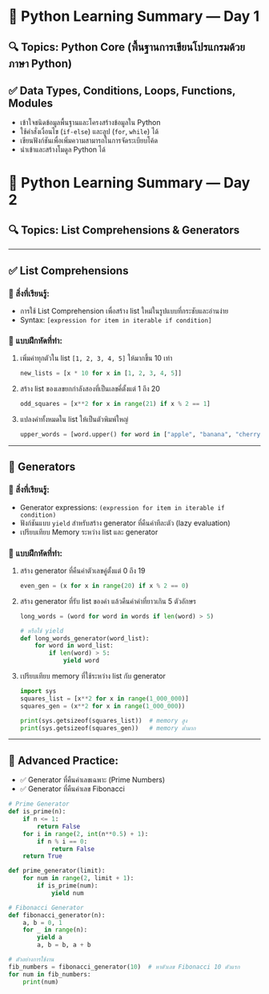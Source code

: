 # 🚀 Python Learning Summary — Day 1 
## 🔍 Topics: Python Core (พื้นฐานการเขียนโปรแกรมด้วยภาษา Python)

## ✅ Data Types, Conditions, Loops, Functions, Modules
- เข้าใจชนิดข้อมูลพื้นฐานและโครงสร้างข้อมูลใน Python
- ใช้คำสั่งเงื่อนไข (`if-else`) และลูป (`for`, `while`) ได้
- เขียนฟังก์ชันเพื่อเพิ่มความสามารถในการจัดระเบียบโค้ด
- นำเข้าและสร้างโมดูล Python ได้


# 🚀 Python Learning Summary — Day 2  
## 🔍 Topics: List Comprehensions & Generators

---

## ✅ List Comprehensions

### 📌 สิ่งที่เรียนรู้:
- การใช้ List Comprehension เพื่อสร้าง list ใหม่ในรูปแบบที่กระชับและอ่านง่าย
- Syntax: `[expression for item in iterable if condition]`

### 🧪 แบบฝึกหัดที่ทำ:
1. เพิ่มค่าทุกตัวใน list `[1, 2, 3, 4, 5]` ให้มากขึ้น 10 เท่า  
    ```python
    new_lists = [x * 10 for x in [1, 2, 3, 4, 5]]
    ```

2. สร้าง list ของเลขยกกำลังสองที่เป็นเลขคี่ตั้งแต่ 1 ถึง 20  
    ```python
    odd_squares = [x**2 for x in range(21) if x % 2 == 1]
    ```

3. แปลงคำทั้งหมดใน list ให้เป็นตัวพิมพ์ใหญ่  
    ```python
    upper_words = [word.upper() for word in ["apple", "banana", "cherry"]]
    ```

---

## 🔄 Generators

### 📌 สิ่งที่เรียนรู้:
- Generator expressions: `(expression for item in iterable if condition)`
- ฟังก์ชันแบบ `yield` สำหรับสร้าง generator ที่คืนค่าทีละตัว (lazy evaluation)
- เปรียบเทียบ Memory ระหว่าง list และ generator

### 🧪 แบบฝึกหัดที่ทำ:

1. สร้าง generator ที่คืนค่าตัวเลขคู่ตั้งแต่ 0 ถึง 19  
    ```python
    even_gen = (x for x in range(20) if x % 2 == 0)
    ```

2. สร้าง generator ที่รับ list ของคำ แล้วคืนค่าคำที่ยาวเกิน 5 ตัวอักษร  
    ```python
    long_words = (word for word in words if len(word) > 5)

    # หรือใช้ yield
    def long_words_generator(word_list):
        for word in word_list:
            if len(word) > 5:
                yield word
    ```

3. เปรียบเทียบ memory ที่ใช้ระหว่าง list กับ generator  
    ```python
    import sys
    squares_list = [x**2 for x in range(1_000_000)]
    squares_gen = (x**2 for x in range(1_000_000))

    print(sys.getsizeof(squares_list))  # memory สูง
    print(sys.getsizeof(squares_gen))   # memory ต่ำมาก
    ```

---

## 🌟 Advanced Practice:

- ✅ Generator ที่คืนค่าเลขเฉพาะ (Prime Numbers)
- ✅ Generator ที่คืนค่าเลข Fibonacci

```python
# Prime Generator
def is_prime(n):
    if n <= 1:
        return False
    for i in range(2, int(n**0.5) + 1):
        if n % i == 0:
            return False
    return True

def prime_generator(limit):
    for num in range(2, limit + 1):
        if is_prime(num):
            yield num

# Fibonacci Generator
def fibonacci_generator(n):
    a, b = 0, 1
    for _ in range(n):
        yield a
        a, b = b, a + b

# ตัวอย่างการใช้งาน
fib_numbers = fibonacci_generator(10)  # หาตัวเลข Fibonacci 10 ตัวแรก
for num in fib_numbers:
    print(num)